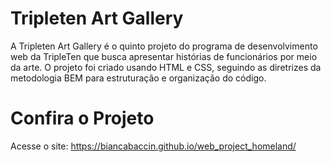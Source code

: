 # Tripleten Art Gallery

A Tripleten Art Gallery é o quinto projeto do programa de desenvolvimento web da TripleTen que busca apresentar histórias de funcionários por meio da arte.
O projeto foi criado usando HTML e CSS, seguindo as diretrizes da metodologia BEM para estruturação e organização do código.

# Confira o Projeto

Acesse o site: https://biancabaccin.github.io/web_project_homeland/
